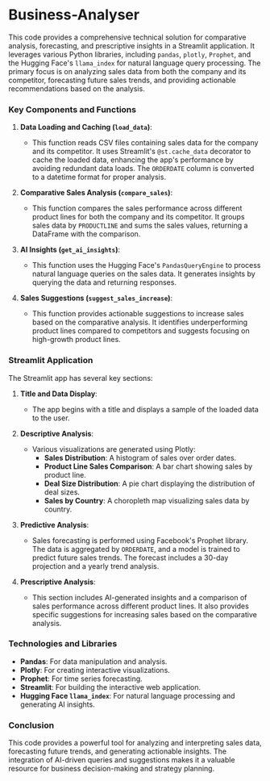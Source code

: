 # Business-Analyser

This code provides a comprehensive technical solution for comparative analysis, forecasting, and prescriptive insights in a Streamlit application. It leverages various Python libraries, including `pandas`, `plotly`, `Prophet`, and the Hugging Face's `llama_index` for natural language query processing. The primary focus is on analyzing sales data from both the company and its competitor, forecasting future sales trends, and providing actionable recommendations based on the analysis.

### Key Components and Functions

1. **Data Loading and Caching (`load_data`)**:
   - This function reads CSV files containing sales data for the company and its competitor. It uses Streamlit's `@st.cache_data` decorator to cache the loaded data, enhancing the app's performance by avoiding redundant data loads. The `ORDERDATE` column is converted to a datetime format for proper analysis.

2. **Comparative Sales Analysis (`compare_sales`)**:
   - This function compares the sales performance across different product lines for both the company and its competitor. It groups sales data by `PRODUCTLINE` and sums the sales values, returning a DataFrame with the comparison.

3. **AI Insights (`get_ai_insights`)**:
   - This function uses the Hugging Face's `PandasQueryEngine` to process natural language queries on the sales data. It generates insights by querying the data and returning responses.

4. **Sales Suggestions (`suggest_sales_increase`)**:
   - This function provides actionable suggestions to increase sales based on the comparative analysis. It identifies underperforming product lines compared to competitors and suggests focusing on high-growth product lines.

### Streamlit Application

The Streamlit app has several key sections:

1. **Title and Data Display**:
   - The app begins with a title and displays a sample of the loaded data to the user.

2. **Descriptive Analysis**:
   - Various visualizations are generated using Plotly:
     - **Sales Distribution**: A histogram of sales over order dates.
     - **Product Line Sales Comparison**: A bar chart showing sales by product line.
     - **Deal Size Distribution**: A pie chart displaying the distribution of deal sizes.
     - **Sales by Country**: A choropleth map visualizing sales data by country.

3. **Predictive Analysis**:
   - Sales forecasting is performed using Facebook's Prophet library. The data is aggregated by `ORDERDATE`, and a model is trained to predict future sales trends. The forecast includes a 30-day projection and a yearly trend analysis.

4. **Prescriptive Analysis**:
   - This section includes AI-generated insights and a comparison of sales performance across different product lines. It also provides specific suggestions for increasing sales based on the comparative analysis.

### Technologies and Libraries

- **Pandas**: For data manipulation and analysis.
- **Plotly**: For creating interactive visualizations.
- **Prophet**: For time series forecasting.
- **Streamlit**: For building the interactive web application.
- **Hugging Face `llama_index`**: For natural language processing and generating AI insights.

### Conclusion

This code provides a powerful tool for analyzing and interpreting sales data, forecasting future trends, and generating actionable insights. The integration of AI-driven queries and suggestions makes it a valuable resource for business decision-making and strategy planning.
